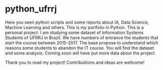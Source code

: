 # python_ufrrj
Here you seen python scripts and some reports about IA, Data Science, Machine Learning and others. This is my portfolio in Python.
This is a personal project. I am studying some dataset of Information Systems Students of UFRRJ in Brazil. We have numbers of entrance the students that start the course between 2015-2017. The base propose to understand which reasons some students to abandon the IT course. 
You will find the dataset and some analysis. Coming soon will have put more data about the project. 

Thank you to read my project! Contribuitions and ideas are wellcome! 
